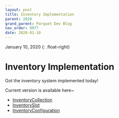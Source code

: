 ```yaml
---
layout: post
title: Inventory Implementation
parent: 2020
grand_parent: Parquet Dev Blog
nav_order: 9977
date: 2020-01-10
---
```

January 10, 2020
{: .float-right}

# Inventory Implementation

Got the inventory system implemented today!

Current version is available here~

- [InventoryCollection](https://github.com/mxashlynn/Parquet/blob/main/ParquetClassLibrary/Items/InventoryCollection.cs)
- [InventorySlot](https://github.com/mxashlynn/Parquet/blob/main/ParquetClassLibrary/Items/InventorySlot.cs)
- [InventoryConfiguration](https://github.com/mxashlynn/Parquet/blob/main/ParquetClassLibrary/Items/InventoryConfiguration.cs)
